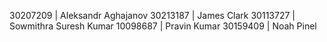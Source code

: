 30207209 | Aleksandr Aghajanov
30213187 | James Clark
30113727 | Sowmithra Suresh Kumar
10098687 | Pravin Kumar 
30159409 | Noah Pinel 